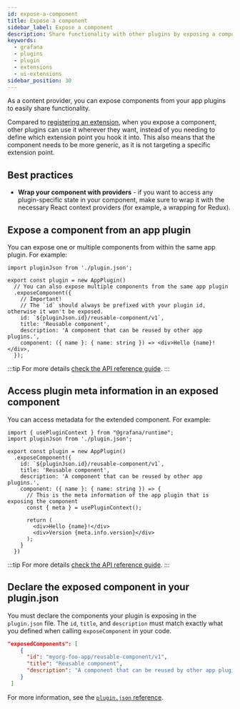 ```yaml
---
id: expose-a-component
title: Expose a component
sidebar_label: Expose a component
description: Share functionality with other plugins by exposing a component.
keywords:
  - grafana
  - plugins
  - plugin
  - extensions
  - ui-extensions
sidebar_position: 30
---
```


As a content provider, you can expose components from your app plugins to easily share functionality.

Compared to [registering an extension](./register-an-extension), when you expose a component, other plugins can use it wherever they want, instead of you needing to define which extension point you hook it into. This also means that the component needs to be more generic, as it is not targeting a specific extension point.

## Best practices

- **Wrap your component with providers** - if you want to access any plugin-specific state in your component, make sure to wrap it with the necessary React context providers (for example, a wrapping for Redux).

## Expose a component from an app plugin

You can expose one or multiple components from within the same app plugin. For example:

```tsx
import pluginJson from './plugin.json';

export const plugin = new AppPlugin()
  // You can also expose multiple components from the same app plugin
  .exposeComponent({
    // Important!
    // The `id` should always be prefixed with your plugin id, otherwise it won't be exposed.
    id: `${pluginJson.id}/reusable-component/v1`,
    title: 'Reusable component',
    description: 'A component that can be reused by other app plugins.',
    component: ({ name }: { name: string }) => <div>Hello {name}!</div>,
  });
```

:::tip
For more details [check the API reference guide](../../reference/ui-extensions-reference/ui-extensions.md).
:::

## Access plugin meta information in an exposed component

You can access metadata for the extended component. For example:

```tsx
import { usePluginContext } from "@grafana/runtime";
import pluginJson from './plugin.json';

export const plugin = new AppPlugin()
  .exposeComponent({
    id: `${pluginJson.id}/reusable-component/v1`,
    title: 'Reusable component',
    description: 'A component that can be reused by other app plugins.',
    component: ({ name }: { name: string }) => {
      // This is the meta information of the app plugin that is exposing the component
      const { meta } = usePluginContext();

      return (
        <div>Hello {name}!</div>
        <div>Version {meta.info.version}</div>
      );
    }
  })
```

:::tip
For more details [check the API reference guide](../../reference/ui-extensions-reference/ui-extensions.md).
:::

## Declare the exposed component in your plugin.json

You must declare the components your plugin is exposing in the `plugin.json` file. The `id`, `title`, and `description` must match exactly what you defined when calling `exposeComponent` in your code.

```json
"exposedComponents": [
    {
      "id": "myorg-foo-app/reusable-component/v1",
      "title": "Reusable component",
      "description": "A component that can be reused by other app plugins."
    }
 ]
```

For more information, see the [`plugin.json` reference](../../reference/metadata.md#extensionsexposedcomponents).
